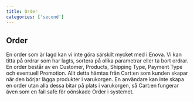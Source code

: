 ```yaml
---
title: Order
categories: ['second']
---
```

## Order

En order som är lagd kan vi inte göra särskilt mycket med i Enova. Vi kan titta på ordrar som har lagts, sortera på olika parametrar eller ta bort ordrar. En order består av en Customer,  Products, Shipping Type, Payment Type och eventuell Promotion. Allt detta hämtas från Cart:en som kunden skapar när den börjar lägga produkter i varukorgen. En användare kan inte skapa en order utan alla dessa bitar på plats i varukorgen, så Cart:en fungerar även som en fail safe för oönskade Order i systemet.
